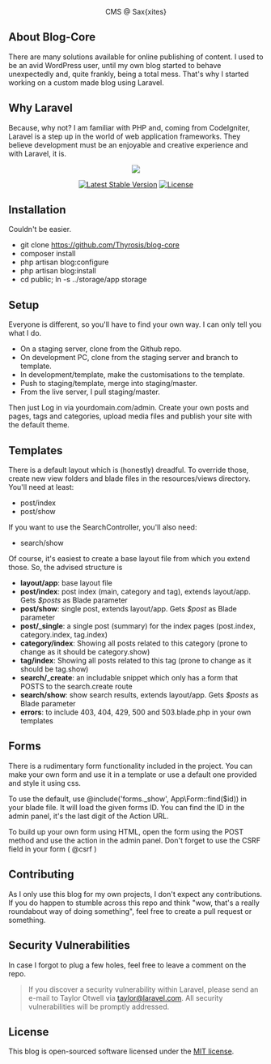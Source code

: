 <p align="center">CMS @ Sax{xites}</p>

## About Blog-Core

There are many solutions available for online publishing of content. I used to be an avid WordPress user, until my own blog started to behave unexpectedly and, quite frankly, being a total mess. That's why I started working on a custom made blog using Laravel.

## Why Laravel

Because, why not? I am familiar with PHP and, coming from CodeIgniter, Laravel is a step up in the world of web application frameworks. They believe development must be an enjoyable and creative experience and with Laravel, it is. 

<p align="center"><img src="https://laravel.com/assets/img/components/logo-laravel.svg"></p>

<p align="center">
    <a href="https://packagist.org/packages/laravel/framework"><img src="https://poser.pugx.org/laravel/framework/v/stable.svg" alt="Latest Stable Version"></a>
    <a href="https://packagist.org/packages/laravel/framework"><img src="https://poser.pugx.org/laravel/framework/license.svg" alt="License"></a>
</p>

## Installation

Couldn't be easier.

 - git clone https://github.com/Thyrosis/blog-core
 - composer install
 - php artisan blog:configure
 - php artisan blog:install
 - cd public; ln -s ../storage/app storage

## Setup

Everyone is different, so you'll have to find your own way. I can only tell you what I do.

 - On a staging server, clone from the Github repo.
 - On development PC, clone from the staging server and branch to template. 
 - In development/template, make the customisations to the template. 
 - Push to staging/template, merge into staging/master.
 - From the live server, I pull staging/master.

Then just Log in via yourdomain.com/admin. Create your own posts and pages, tags and categories, upload media files and publish your site with the default theme.

## Templates

There is a default layout which is (honestly) dreadful. To override those, create new view folders and blade files in the resources/views directory. You'll need at least:

- post/index
- post/show

If you want to use the SearchController, you'll also need:

- search/show

Of course, it's easiest to create a base layout file from which you extend those. So, the advised structure is

- **layout/app**: base layout file
- **post/index**: post index (main, category and tag), extends layout/app. Gets *$posts* as Blade parameter
- **post/show**: single post, extends layout/app. Gets *$post* as Blade parameter
- **post/_single**: a single post (summary) for the index pages (post.index, category.index, tag.index)
- **category/index**: Showing all posts related to this category (prone to change as it should be category.show)
- **tag/index**: Showing all posts related to this tag (prone to change as it should be tag.show)
- **search/_create**: an includable snippet which only has a form that POSTS to the search.create route
- **search/show**: show search results, extends layout/app. Gets *$posts* as Blade parameter
- **errors**: to include 403, 404, 429, 500 and 503.blade.php in your own templates

## Forms

There is a rudimentary form functionality included in the project. You can make your own form and use it in a template or use a default one provided and style it using css.

To use the default, use @include('forms._show', App\Form::find($id)) in your blade file. It will load the given forms ID. You can find the ID in the admin panel, it's the last digit of the Action URL.

To build up your own form using HTML, open the form using the POST method and use the action in the admin panel. Don't forget to use the CSRF field in your form ( @csrf )

## Contributing

As I only use this blog for my own projects, I don't expect any contributions. If you do happen to stumble across this repo and think "wow, that's a really roundabout way of doing something", feel free to create a pull request or something.

## Security Vulnerabilities

In case I forgot to plug a few holes, feel free to leave a comment on the repo.

> If you discover a security vulnerability within Laravel, please send an e-mail to Taylor Otwell via [taylor@laravel.com](mailto:taylor@laravel.com). All security vulnerabilities will be promptly addressed.

## License

This blog is open-sourced software licensed under the [MIT license](https://opensource.org/licenses/MIT).
